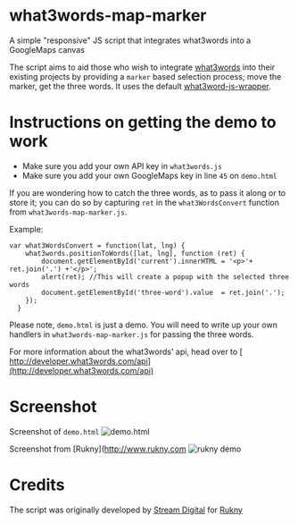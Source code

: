 # what3words-map-marker
A simple "responsive" JS script that integrates what3words into a GoogleMaps canvas

The script aims to aid those who wish to integrate [what3words](http://www.what3words.com) into their existing projects by providing a `marker` based selection process; move the marker, get the three words. It uses the default  [what3word-js-wrapper](https://github.com/what3words/w3w-javascript-wrapper).

# Instructions on getting the demo to work

 * Make sure you add your own API key in `what3words.js`
 * Make sure you add your own GoogleMaps key in line `45` on `demo.html` 

If you are wondering how to catch the three words, as to pass it along or to store it; you can do so by capturing `ret` in the `what3WordsConvert` function from `what3words-map-marker.js`. 

Example:

```
var what3WordsConvert = function(lat, lng) {
    what3words.positionToWords([lat, lng], function (ret) {
        document.getElementById('current').innerHTML = '<p>'+ ret.join('.') +'</p>';
        alert(ret); //This will create a popup with the selected three words
        document.getElementById('three-word').value  = ret.join('.');
    });
  }
```

Please note, `demo.html` is just a demo. You will need to write up your own handlers in `what3words-map-marker.js` for passing the three words.

For more information about the what3words' api, head over to [ http://developer.what3words.com/api](http://developer.what3words.com/api)

# Screenshot
Screenshot of `demo.html`
![demo.html](http://i.imgur.com/194Dp6F.png)

Screenshot from [Rukny](http://www.rukny.com
![rukny demo](http://i.imgur.com/qG5is22.png)



# Credits  
The script was originally developed by [Stream Digital](http://www.streamdigital.com/) for [Rukny](http://www.rukny.com)
